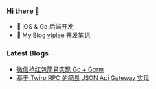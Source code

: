 ### Hi there 👋

- 🔭  iOS & Go 后端开发  
- 📖  My Blog [yiplee 开发笔记](https://blog.yiplee.com)

### Latest Blogs

- [微信抢红包简易实现 Go + Gorm](https://blog.yiplee.com/posts/packet-example/)
- [基于 Twirp RPC 的简易 JSON Api Gateway 实现](https://blog.yiplee.com/posts/twirp-rpc-gateway/)

<!--
**yiplee/yiplee** is a ✨ _special_ ✨ repository because its `README.md` (this file) appears on your GitHub profile.

Here are some ideas to get you started:

- 🔭 I’m currently working on ...
- 🌱 I’m currently learning ...
- 👯 I’m looking to collaborate on ...
- 🤔 I’m looking for help with ...
- 💬 Ask me about ...
- 📫 How to reach me: ...
- 😄 Pronouns: ...
- ⚡ Fun fact: ...
-->

